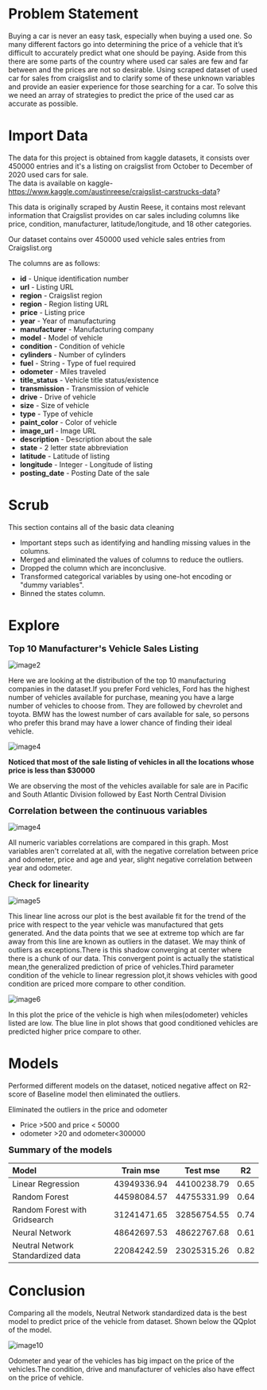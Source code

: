 

# Problem Statement

Buying a car is never an easy task, especially when buying a used one. So many different factors go into determining
the price of a vehicle that it’s difficult to accurately predict what one should be paying. Aside from this there 
are some parts of the country where used car sales are few and far between and the prices are not so desirable. 
Using scraped dataset of used car for sales from craigslist and to clarify some of these unknown variables and provide an easier experience for those searching for a car. To solve this we need an array of strategies to predict the price of the used car as accurate as possible.

# Import Data

The data for this project is obtained from kaggle datasets, it consists over 450000 entries and it's a listing on craigslist from October to December of 2020 used cars  for sale.<br>
The data is available on kaggle- https://www.kaggle.com/austinreese/craigslist-carstrucks-data?

This data is originally scraped by Austin Reese, it contains most relevant information that Craigslist provides on car sales including columns like price, condition, manufacturer, latitude/longitude, and 18 other categories. 

Our dataset contains over 450000 used vehicle sales  entries from Craigslist.org

The columns are as follows:

- **id** -   Unique identification number
- **url** -  Listing URL
- **region** - Craigslist region
- **region** - Region listing URL
- **price** - Listing price
- **year** -  Year of manufacturing
- **manufacturer** -  Manufacturing company
- **model** - Model of vehicle
- **condition** - Condition of vehicle
- **cylinders** - Number of cylinders
- **fuel** - String - Type of fuel required
- **odometer** - Miles traveled
- **title_status** - Vehicle title status/existence
- **transmission** - Transmission of vehicle
- **drive** -  Drive of vehicle
- **size** - Size of vehicle
- **type** - Type of vehicle
- **paint_color** - Color of vehicle
- **image_url** - Image URL
- **description** - Description about the sale
- **state** - 2 letter state abbreviation
- **latitude** - Latitude of listing
- **longitude** - Integer - Longitude of listing
- **posting_date** - Posting Date of the sale


# Scrub

This section contains all of the basic data cleaning 
- Important steps such as identifying and handling missing values in the columns.
- Merged and eliminated the values of columns to reduce the outliers.
- Dropped the column which are inconclusive.
- Transformed categorical variables by using one-hot encoding or "dummy variables".
- Binned the states column.

# Explore

**<font size = "4">Top 10 Manufacturer's Vehicle Sales Listing</font>**

![image2](Image/top_manufacturer.png)

Here we are looking at the distribution of the top 10 manufacturing companies in the dataset.If you prefer Ford vehicles, Ford has the highest number of vehicles available for purchase, meaning you have a large number of vehicles to choose from. They are followed by chevrolet and toyota. BMW has the lowest number of cars available for sale, so persons who prefer this brand may have a lower chance of finding their ideal vehicle.

![image4](Image/location.png)

**Noticed that most of the sale listing of vehicles in all the locations whose price is less than $30000**

We are observing the most of the vehicles available for sale are in Pacific and South Atlantic Division followed by East North Central Division

**<font size="4">
Correlation between the continuous variables</font>**

![image4](Image/correlation.png)

All numeric variables correlations are compared in this graph. Most variables aren't correlated at all, with the negative correlation between price and odometer, price and age and year, slight negative correlation between year and odometer.

**<font size ="4">Check for linearity</font>**

![image5](Image/linear1.png)

This linear line across our plot is the best available fit for the trend of the price with respect to the year vehicle was manufactured that gets generated. And the data points that we see at extreme top which are far away from this line are known as outliers in the dataset. We may think of outliers as exceptions.There is this shadow converging at center where there is a chunk of our data. This convergent point is actually the statistical mean,the generalized prediction of price of vehicles.Third parameter condition of the vehicle to linear regression plot,it shows vehicles with good condition are priced more compare to other condition.

![image6](Image/linear2.png)

In this plot  the price of the vehicle is high when miles(odometer) vehicles listed are low.
The blue line in plot shows that good conditioned vehicles are predicted higher price compare to other.

# Models

Performed different models on the dataset, noticed negative affect on R2-score of Baseline model then eliminated the outliers.

Eliminated the outliers in the price and odometer
- Price >500 and price < 50000
- odometer >20 and odometer<300000<br>

**<font size ="4">Summary of the models</font>**

| Model | Train mse | Test mse | R2
| :- |:------:|:------:| :-:
|Linear Regression| 43949336.94|44100238.79|0.65
|Random Forest| 44598084.57| 44755331.99|0.64
|Random Forest with Gridsearch|31241471.65|32856754.55|0.74
|Neural Network|48642697.53| 48622767.68|0.61
|Neutral Network Standardized data|22084242.59|23025315.26|0.82

# Conclusion

Comparing all the models, Neutral Network standardized data is the best model to predict price of the vehicle from dataset. Shown below the QQplot of the model.

![image10](Image/residuals.jpg)

Odometer and year  of the vehicles has big impact on the price of the vehicles.The condition, drive and manufacturer of vehicles also have effect on the price of vehicle. 


```python

```
